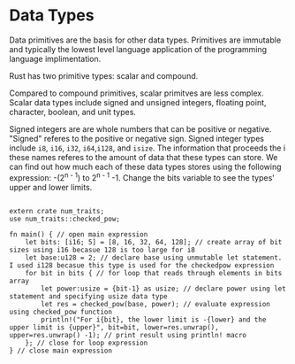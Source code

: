 # Data Types

Data primitives are the basis for other data types. Primitives are immutable and typically the lowest level language application of the programming language implimentation.

Rust has two primitive types: scalar and compound.

Compared to compound primitives, scalar primitves are less complex. Scalar data types include signed and unsigned integers, floating point, character, boolean, and unit types.

Signed integers are are whole numbers that can be positive or negative. "Signed" referes to the positive or negative sign. Signed integer types include `i8`, `i16`, `i32`, `i64`,`i128`, and `isize`. The information that proceeds the i these names referes to the amount of data that these types can store. We can find out how much each of these data types stores using the following expression: -(2<sup>n - 1</sup>) to 2<sup>n -
1</sup> -1. Change the bits variable to see the types' upper and lower limits.

```rust,editable

extern crate num_traits;
use num_traits::checked_pow;

fn main() { // open main expression
    let bits: [i16; 5] = [8, 16, 32, 64, 128]; // create array of bit sizes using i16 becasue 128 is too large for i8
    let base:u128 = 2; // declare base using unmutable let statement. I used i128 becasue this type is used for the checkedpow expression
    for bit in bits { // for loop that reads through elements in bits array 
        let power:usize = {bit-1} as usize; // declare power using let statement and specifying usize data type
        let res = checked_pow(base, power); // evaluate expression using checked_pow function
        println!("For i{bit}, the lower limit is -{lower} and the upper limit is {upper}", bit=bit, lower=res.unwrap(), upper=res.unwrap() -1); // print result using println! macro
    }; // close for loop expression 
} // close main expression

```
